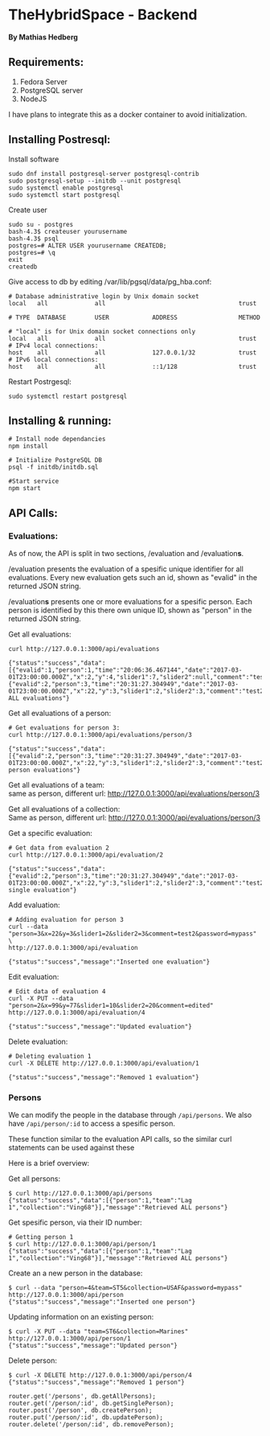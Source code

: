 # TheHybridSpace - Backend
**By Mathias Hedberg**

## Requirements:
1. Fedora Server
2. PostgreSQL server
3. NodeJS

I have plans to integrate this as a docker container to avoid initialization.

## Installing Postresql:

Install software
```
sudo dnf install postgresql-server postgresql-contrib
sudo postgresql-setup --initdb --unit postgresql
sudo systemctl enable postgresql
sudo systemctl start postgresql

```

Create user
```
sudo su - postgres
bash-4.3$ createuser yourusername
bash-4.3$ psql
postgres=# ALTER USER yourusername CREATEDB;
postgres=# \q
exit
createdb
```


Give access to db by editing /var/lib/pgsql/data/pg_hba.conf:
```
# Database administrative login by Unix domain socket
local   all             all                                     trust

# TYPE  DATABASE        USER            ADDRESS                 METHOD

# "local" is for Unix domain socket connections only
local   all             all                                     trust
# IPv4 local connections:
host    all             all             127.0.0.1/32            trust
# IPv6 local connections:
host    all             all             ::1/128                 trust

```

Restart Postrgesql:
```
sudo systemctl restart postgresql
```

## Installing & running:
```
# Install node dependancies
npm install

# Initialize PostgreSQL DB
psql -f initdb/initdb.sql

#Start service
npm start
```

## API Calls:

### Evaluations:
As of now, the API is split in two sections, /evaluation and /evaluation**s**.

/evaluation presents the evaluation of a spesific unique identifier for all evaluations. Every new evaluation gets such an id, shown as "evalid" in the returned JSON string.

/evaluation**s** presents one or more evaluations for a spesific person. Each person is identified by this there own unique ID, shown as "person" in the returned JSON string.

Get all evaluations:
```
curl http://127.0.0.1:3000/api/evaluations

{"status":"success","data":[{"evalid":1,"person":1,"time":"20:06:36.467144","date":"2017-03-01T23:00:00.000Z","x":2,"y":4,"slider1":7,"slider2":null,"comment":"test"},{"evalid":2,"person":3,"time":"20:31:27.304949","date":"2017-03-01T23:00:00.000Z","x":22,"y":3,"slider1":2,"slider2":3,"comment":"test2"}],"message":"Retrieved ALL evaluations"}
```
Get all evaluations of a person:
```
# Get evaluations for person 3:
curl http://127.0.0.1:3000/api/evaluations/person/3

{"status":"success","data":[{"evalid":2,"person":3,"time":"20:31:27.304949","date":"2017-03-01T23:00:00.000Z","x":22,"y":3,"slider1":2,"slider2":3,"comment":"test2"}],"message":"Retrieved person evaluations"}
```
Get all evaluations of a team:  
same as person, different url: http://127.0.0.1:3000/api/evaluations/person/3

Get all evaluations of a collection:  
Same as person, different url: http://127.0.0.1:3000/api/evaluations/person/3

Get a specific evaluation:
```
# Get data from evaluation 2
curl http://127.0.0.1:3000/api/evaluation/2

{"status":"success","data":{"evalid":2,"person":3,"time":"20:31:27.304949","date":"2017-03-01T23:00:00.000Z","x":22,"y":3,"slider1":2,"slider2":3,"comment":"test2"},"message":"Retrieved single evaluation"}
```

Add evaluation:
```
# Adding evaluation for person 3
curl --data "person=3&x=22&y=3&slider1=2&slider2=3&comment=test2&password=mypass" \
http://127.0.0.1:3000/api/evaluation

{"status":"success","message":"Inserted one evaluation"}
```
Edit evaluation:
```
# Edit data of evaluation 4
curl -X PUT --data "person=2&x=99&y=77&slider1=10&slider2=20&comment=edited" http://127.0.0.1:3000/api/evaluation/4

{"status":"success","message":"Updated evaluation"}
```
Delete evaluation:
```
# Deleting evaluation 1
curl -X DELETE http://127.0.0.1:3000/api/evaluation/1

{"status":"success","message":"Removed 1 evaluation"}
```

### Persons
We can modify the people in the database through `/api/persons`. We also have `/api/person/:id` to access a spesific person.

These function similar to the evaluation API calls, so the similar curl statements can be used against these

Here is a brief overview:

Get all persons:
```
$ curl http://127.0.0.1:3000/api/persons
{"status":"success","data":[{"person":1,"team":"Lag 1","collection":"Ving68"}],"message":"Retrieved ALL persons"}
```
Get spesific person, via their ID number:
```
# Getting person 1
$ curl http://127.0.0.1:3000/api/person/1
{"status":"success","data":[{"person":1,"team":"Lag 1","collection":"Ving68"}],"message":"Retrieved ALL persons"}
```
Create an a new person in the database:
```
$ curl --data "person=4&team=ST5&collection=USAF&password=mypass" http://127.0.0.1:3000/api/person
{"status":"success","message":"Inserted one person"}
```

Updating information on an existing person:
```
$ curl -X PUT --data "team=ST6&collection=Marines" http://127.0.0.1:3000/api/person/1
{"status":"success","message":"Updated person"}
```
Delete person:
```
$ curl -X DELETE http://127.0.0.1:3000/api/person/4
{"status":"success","message":"Removed 1 person"}
```
```
router.get('/persons', db.getAllPersons);
router.get('/person/:id', db.getSinglePerson);
router.post('/person', db.createPerson);
router.put('/person/:id', db.updatePerson);
router.delete('/person/:id', db.removePerson);
```
